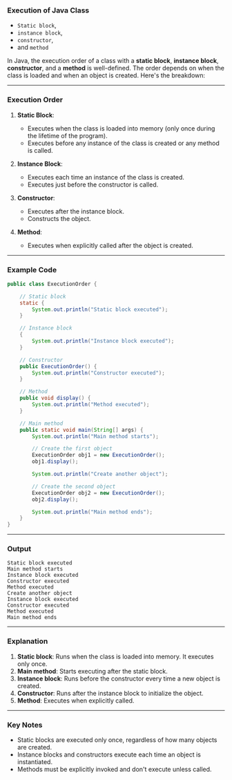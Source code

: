 ### Execution of Java Class

* `Static block`,
* `instance block`,
* `constructor`,
* and `method`


In Java, the execution order of a class with a **static block**, **instance block**, **constructor**, and a **method** is well-defined. The order depends on when the class is loaded and when an object is created. Here's the breakdown:

---

### **Execution Order**

1. **Static Block**:
    - Executes when the class is loaded into memory (only once during the lifetime of the program).
    - Executes before any instance of the class is created or any method is called.

2. **Instance Block**:
    - Executes each time an instance of the class is created.
    - Executes just before the constructor is called.

3. **Constructor**:
    - Executes after the instance block.
    - Constructs the object.

4. **Method**:
    - Executes when explicitly called after the object is created.

---

### **Example Code**

```java
public class ExecutionOrder {

    // Static block
    static {
        System.out.println("Static block executed");
    }

    // Instance block
    {
        System.out.println("Instance block executed");
    }

    // Constructor
    public ExecutionOrder() {
        System.out.println("Constructor executed");
    }

    // Method
    public void display() {
        System.out.println("Method executed");
    }

    // Main method
    public static void main(String[] args) {
        System.out.println("Main method starts");

        // Create the first object
        ExecutionOrder obj1 = new ExecutionOrder();
        obj1.display();

        System.out.println("Create another object");

        // Create the second object
        ExecutionOrder obj2 = new ExecutionOrder();
        obj2.display();

        System.out.println("Main method ends");
    }
}
```

---

### **Output**
```plaintext
Static block executed
Main method starts
Instance block executed
Constructor executed
Method executed
Create another object
Instance block executed
Constructor executed
Method executed
Main method ends
```

---

### **Explanation**
1. **Static block**: Runs when the class is loaded into memory. It executes only once.
2. **Main method**: Starts executing after the static block.
3. **Instance block**: Runs before the constructor every time a new object is created.
4. **Constructor**: Runs after the instance block to initialize the object.
5. **Method**: Executes when explicitly called.

---

### **Key Notes**
- Static blocks are executed only once, regardless of how many objects are created.
- Instance blocks and constructors execute each time an object is instantiated.
- Methods must be explicitly invoked and don't execute unless called.